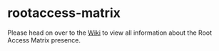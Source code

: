 # rootaccess-matrix

Please head on over to the [Wiki](https://github.com/RootAccessOrg/rootaccess-matrix/wiki) to view all information about the Root Access Matrix presence.
